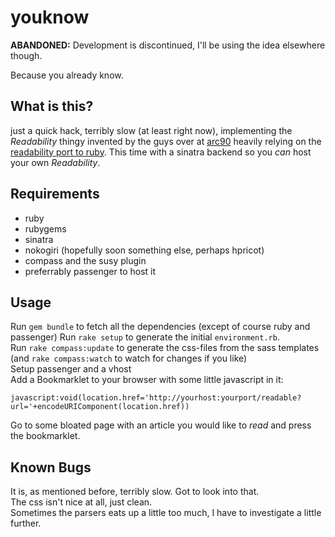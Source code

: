 youknow
=======
__ABANDONED:__ Development is discontinued, I'll be using the idea elsewhere though.

Because you already know. 

What is this?
-------------
just a quick hack, terribly slow (at least right now), implementing the _Readability_ thingy invented by the guys over at [arc90](http://lab.arc90.com/experiments/readability/) heavily relying on the [readability port to ruby](http://github.com/starrhorne/ruby-readability). This time with a sinatra backend so you _can_ host your own _Readability_. 

Requirements
------------

* ruby
* rubygems
* sinatra
* nokogiri (hopefully soon something else, perhaps hpricot)
* compass and the susy plugin
* preferrably passenger to host it

Usage
-----
Run `gem bundle` to fetch all the dependencies (except of course ruby and passenger)
Run `rake setup` to generate the initial `environment.rb`.  
Run `rake compass:update` to generate the css-files from the sass templates (and `rake compass:watch` to watch for changes if you like)  
Setup passenger and a vhost  
Add a Bookmarklet to your browser with some little javascript in it:

    javascript:void(location.href='http://yourhost:yourport/readable?url='+encodeURIComponent(location.href))

Go to some bloated page with an article you would like to _read_ and press the bookmarklet.

Known Bugs
----------
It is, as mentioned before, terribly slow. Got to look into that.  
The css isn't nice at all, just clean.  
Sometimes the parsers eats up a little too much, I have to investigate a little further.
